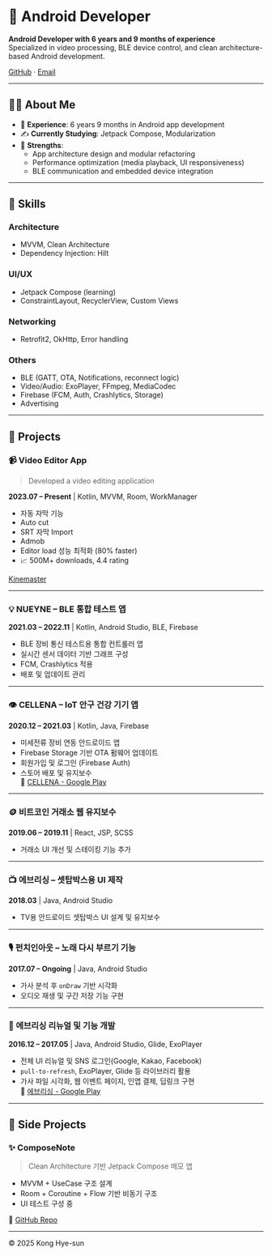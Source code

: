 # 👋 Android Developer
**Android Developer with 6 years and 9 months of experience**  
Specialized in video processing, BLE device control, and clean architecture-based Android development.

[GitHub](https://github.com/konghye39) · [Email](mailto:sa4824244@gmail.com)

---

## 🧑‍💻 About Me

- 💼 **Experience**: 6 years 9 months in Android app development
- ✍️ **Currently Studying**: Jetpack Compose, Modularization
- 🚀 **Strengths**:
  - App architecture design and modular refactoring
  - Performance optimization (media playback, UI responsiveness)
  - BLE communication and embedded device integration

---

## 🔧 Skills

### Architecture
- MVVM, Clean Architecture
- Dependency Injection: Hilt

### UI/UX
- Jetpack Compose (learning)
- ConstraintLayout, RecyclerView, Custom Views

### Networking
- Retrofit2, OkHttp, Error handling

### Others
- BLE (GATT, OTA, Notifications, reconnect logic)
- Video/Audio: ExoPlayer, FFmpeg, MediaCodec
- Firebase (FCM, Auth, Crashlytics, Storage)
- Advertising

---

## 📱 Projects

### 📹 Video Editor App
> Developed a video editing application

**2023.07 – Present** | Kotlin, MVVM, Room, WorkManager

- 자동 자막 기능
- Auto cut
- SRT 자막 Import
- Admob
- Editor load 성능 최적화 (80% faster)
- 📈 500M+ downloads, 4.4 rating

[Kinemaster](https://play.google.com/store/apps/details?id=com.nexstreaming.app.kinemasterfree&hl=ko)

---

### 💡 NUEYNE – BLE 통합 테스트 앱  
**2021.03 – 2022.11** | Kotlin, Android Studio, BLE, Firebase

- BLE 장비 통신 테스트용 통합 컨트롤러 앱
- 실시간 센서 데이터 기반 그래프 구성
- FCM, Crashlytics 적용
- 배포 및 업데이트 관리

---

### 👁 CELLENA – IoT 안구 건강 기기 앱  
**2020.12 – 2021.03** | Kotlin, Java, Firebase

- 미세전류 장비 연동 안드로이드 앱
- Firebase Storage 기반 OTA 펌웨어 업데이트
- 회원가입 및 로그인 (Firebase Auth)
- 스토어 배포 및 유지보수  
🔗 [CELLENA - Google Play](#)

---

### 🪙 비트코인 거래소 웹 유지보수  
**2019.06 – 2019.11** | React, JSP, SCSS

- 거래소 UI 개선 및 스테이킹 기능 추가

---

### 📺 에브리싱 – 셋탑박스용 UI 제작  
**2018.03** | Java, Android Studio

- TV용 안드로이드 셋탑박스 UI 설계 및 유지보수

---

### 🎙 펀치인아웃 – 노래 다시 부르기 기능  
**2017.07 – Ongoing** | Java, Android Studio

- 가사 분석 후 `onDraw` 기반 시각화
- 오디오 재생 및 구간 저장 기능 구현

---

### 🎤 에브리싱 리뉴얼 및 기능 개발  
**2016.12 – 2017.05** | Java, Android Studio, Glide, ExoPlayer

- 전체 UI 리뉴얼 및 SNS 로그인(Google, Kakao, Facebook)
- `pull-to-refresh`, ExoPlayer, Glide 등 라이브러리 활용
- 가사 파일 시각화, 웹 이벤트 페이지, 인앱 결제, 딥링크 구현  
🔗 [에브리싱 - Google Play](#)

---

## 🧪 Side Projects

### ✨ ComposeNote
> Clean Architecture 기반 Jetpack Compose 메모 앱

- MVVM + UseCase 구조 설계
- Room + Coroutine + Flow 기반 비동기 구조
- UI 테스트 구성 중

🔗 [GitHub Repo](https://github.com/hongdev/composenote)

---

© 2025 Kong Hye-sun
